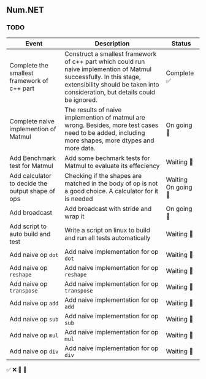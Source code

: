 ## Num.NET

### TODO

| Event | Description | Status |
| ----- | -------------- | ----- |
| Complete the smallest framework of c++ part | Construct a smallest framework of c++ part which could run naive implemention of Matmul successfully. In this stage, extensibility should be taken into consideration, but details could be ignored. | Complete ✅ |
| Complete naive implemention of Matmul | The results of naive implemention of matmul are wrong. Besides, more test cases need to be added, including more shapes, more dtypes and more data. | On going 🚀 |
| Add Benchmark test for Matmul | Add some bechmark tests for Matmul to evaluate its effeciency | Waiting 🔵 |
| Add calculator to decide the output shape of ops | Checking if the shapes are matched in the body of op is not a good choice. A calculator for it is needed | Waiting On going 🚀 |
| Add broadcast | Add broadcast with stride and wrap it | On going 🚀 |
| Add script to auto build and test | Write a script on linux to build and run all tests automatically | Waiting 🔵 |
| Add naive op ```dot``` | Add naive implementation for op ```dot``` | Waiting 🔵 |
| Add naive op ```reshape``` | Add naive implementation for op ```reshape``` | Waiting 🔵 |
| Add naive op ```transpose``` | Add naive implementation for op ```transpose``` | Waiting 🔵 |
| Add naive op ```add``` | Add naive implementation for op ```add``` | Waiting 🔵 |
| Add naive op ```sub``` | Add naive implementation for op ```sub``` | Waiting 🔵 |
| Add naive op ```mul``` | Add naive implementation for op ```mul``` | Waiting 🔵 |
| Add naive op ```div``` | Add naive implementation for op ```div``` | Waiting 🔵 |


✅   ❌   🚀   🔵